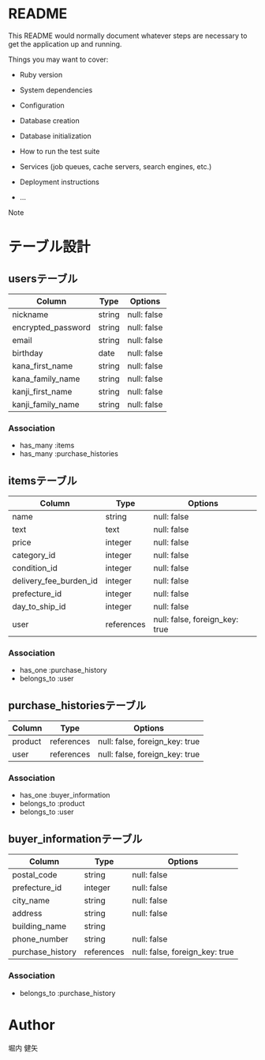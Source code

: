 # README

This README would normally document whatever steps are necessary to get the
application up and running.

Things you may want to cover:

* Ruby version

* System dependencies

* Configuration

* Database creation

* Database initialization

* How to run the test suite

* Services (job queues, cache servers, search engines, etc.)

* Deployment instructions

* ...

Note

# テーブル設計

## usersテーブル
|Column                    |Type          |Options                        |
|--------------------------|--------------|-------------------------------|
|nickname                  |string        |null: false                    |
|encrypted_password        |string        |null: false                    |
|email                     |string        |null: false                    |
|birthday                  |date          |null: false                    |
|kana_first_name           |string        |null: false                    |
|kana_family_name          |string        |null: false                    |
|kanji_first_name          |string        |null: false                    |
|kanji_family_name         |string        |null: false                    |
 
### Association

- has_many :items
- has_many :purchase_histories

## itemsテーブル
|Column                    |Type          |Options                        |
|--------------------------|--------------|-------------------------------|
|name                      |string        |null: false                    |
|text                      |text          |null: false                    |
|price                     |integer       |null: false                    |
|category_id               |integer       |null: false                    |
|condition_id              |integer       |null: false                    |
|delivery_fee_burden_id    |integer       |null: false                    |
|prefecture_id             |integer       |null: false                    |
|day_to_ship_id            |integer       |null: false                    |
|user                      |references    |null: false, foreign_key: true |

### Association

- has_one    :purchase_history
- belongs_to :user

## purchase_historiesテーブル

|Column                    |Type          |Options                        |
|--------------------------|--------------|-------------------------------|
|product                   |references    |null: false, foreign_key: true |
|user                      |references    |null: false, foreign_key: true |

### Association
- has_one    :buyer_information
- belongs_to :product
- belongs_to :user

## buyer_informationテーブル
|Column                    |Type          |Options                        |
|--------------------------|--------------|-------------------------------|
|postal_code               |string        |null: false                    |
|prefecture_id             |integer       |null: false                    |
|city_name                 |string        |null: false                    |
|address                   |string        |null: false                    |
|building_name             |string        |                               |
|phone_number              |string        |null: false                    |
|purchase_history          |references    |null: false, foreign_key: true |

### Association
- belongs_to :purchase_history

# Author
堀内 健矢